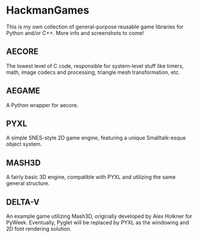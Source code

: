 # HackmanGames

This is my own collection of general-purpose reusable game libraries for Python and/or C++. More info and screenshots to come!

AECORE
------
The lowest level of C code, responsible for system-level stuff like timers, math, image codecs and processing, triangle mesh transformation, etc.

AEGAME
------
A Python wrapper for aecore.

PYXL
----
A simple SNES-style 2D game engine, featuring a unique Smalltalk-esque object system.

MASH3D
------
A fairly basic 3D engine, compatible with PYXL and utilizing the same general structure.

DELTA-V
-------
An example game utilizing Mash3D, originally developed by Alex Holkner for PyWeek. Eventually, Pyglet will be replaced by PYXL as the windowing and 2D font rendering solution.
